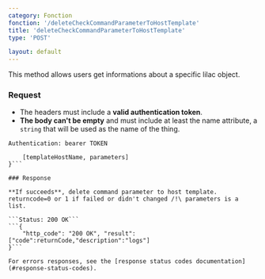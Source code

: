 ```yaml
---
category: Fonction
fonction: '/deleteCheckCommandParameterToHostTemplate'
title: 'deleteCheckCommandParameterToHostTemplate'
type: 'POST'

layout: default
---
```


This method allows users get informations about a specific lilac object.

### Request

* The headers must include a **valid authentication token**.
* **The body can't be empty** and must include at least the name attribute, a `string` that will be used as the name of the thing.

```Authentication: bearer TOKEN```
```{
    [templateHostName, parameters]
}```

### Response

**If succeeds**, delete command parameter to host template. returncode=0 or 1 if failed or didn't changed /!\ parameters is a list.

```Status: 200 OK```
```{
    "http_code": "200 OK", "result": ["code":returnCode,"description":"logs"]
}```

For errors responses, see the [response status codes documentation](#response-status-codes).